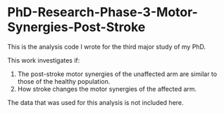 # PhD-Research-Phase-3-Motor-Synergies-Post-Stroke

This is the analysis code I wrote for the third major study of my PhD.

This work investigates if:

1) The post-stroke motor synergies of the unaffected arm are similar to those of the healthy population. 
2) How stroke changes the motor synergies of the affected arm.

The data that was used for this analysis is not included here.
